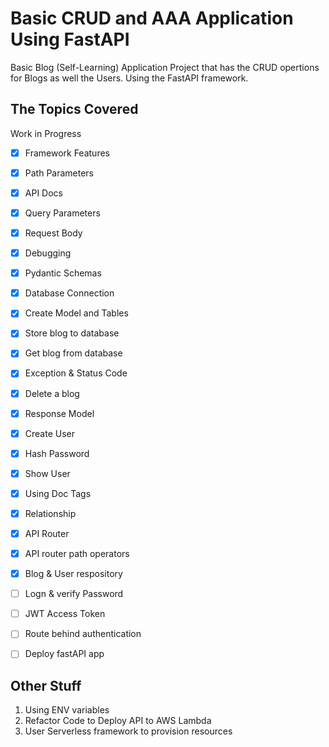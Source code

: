 # Basic CRUD and AAA Application Using FastAPI

Basic Blog (Self-Learning) Application Project that has the CRUD opertions for Blogs as well the Users. Using the FastAPI framework.

## The Topics Covered

Work in Progress

- [x] Framework Features
- [x] Path Parameters
- [x] API Docs
- [x] Query Parameters
- [x] Request Body
- [x] Debugging
- [x] Pydantic Schemas
- [x] Database Connection
- [x] Create Model and Tables
- [x] Store blog to database
- [x] Get blog from database
- [x] Exception & Status Code
- [x] Delete a blog
- [x] Response Model
- [x] Create User
- [x] Hash Password
- [x] Show User
- [x] Using Doc Tags
- [x] Relationship
- [x] API Router
- [x] API router path operators
- [x] Blog & User respository
- [ ] Logn & verify Password
- [ ] JWT Access Token
- [ ] Route behind authentication
- [ ] Deploy fastAPI app


## Other Stuff
1. Using ENV variables
2. Refactor Code to Deploy API to AWS Lambda
3. User Serverless framework to provision resources